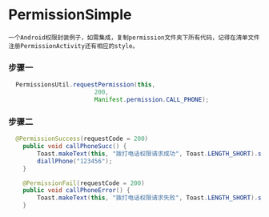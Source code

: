 # PermissionSimple
    一个Android权限封装例子，如需集成，复制permission文件夹下所有代码，记得在清单文件注册PermissionActivity还有相应的style。
### 步骤一
```java
  PermissionsUtil.requestPermission(this,
                        200,
                        Manifest.permission.CALL_PHONE);
```
### 步骤二
```java
  @PermissionSuccess(requestCode = 200)
    public void callPhoneSucc() {
        Toast.makeText(this, "拨打电话权限请求成功", Toast.LENGTH_SHORT).show();
        diallPhone("123456");
    }

    @PermissionFail(requestCode = 200)
    public void callPhoneError() {
        Toast.makeText(this, "拨打电话权限请求失败", Toast.LENGTH_SHORT).show();
    }
```
   
